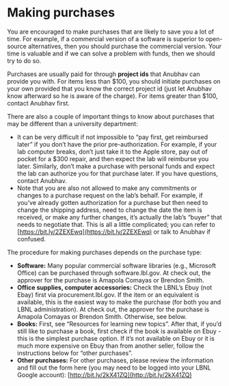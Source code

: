 # Making purchases

You are encouraged to make purchases that are likely to save you a lot of time. For example, if a commercial version of a software is superior to open-source alternatives, then you should purchase the commercial version. Your time is valuable and if we can solve a problem with funds, then we should try to do so.

Purchases are usually paid for through **project ids** that Anubhav can provide you with. For items less than $100, you should initiate purchases on your own provided that you know the correct project id (just let Anubhav know afterward so he is aware of the charge). For items greater than $100, contact Anubhav first.

There are also a couple of important things to know about purchases that may be different than a university department:&#x20;

* It can be very difficult if not impossible to “pay first, get reimbursed later” if you don’t have the prior pre-authorization. For example, if your lab computer breaks, don’t just take it to the Apple store, pay out of pocket for a $300 repair, and then expect the lab will reimburse you later. Similarly, don’t make a purchase with personal funds and expect the lab can authorize you for that purchase later. If you have questions, contact Anubhav.
* Note that you are also not allowed to make any commitments or changes to a purchase request on the lab’s behalf. For example, if you’ve already gotten authorization for a purchase but then need to change the shipping address, need to change the date the item is received, or make any further changes, it’s actually the lab’s “buyer” that needs to negotiate that. This is all a little complicated; you can refer to [https://bit.ly/2ZEXEwq](https://bit.ly/2ZEXEwq) or talk to Anubhav if confused.

The procedure for making purchases depends on the purchase type:&#x20;

* **Software:** Many popular commercial software libraries (e.g., Microsoft Office) can be purchased through software.lbl.gov. At check out, the approver for the purchase is Amapola Comayas or Brendon Smith.&#x20;
* **Office supplies, computer accessories:** Check the LBNL’s Ebuy (not Ebay) first via procurement.lbl.gov. If the item or an equivalent is available, this is the easiest way to make the purchase (for both you and LBNL administration). At check out, the approver for the purchase is Amapola Comayas or Brendon Smith. Otherwise, see below.&#x20;
* **Books:** First, see “Resources for learning new topics”. After that, if you’d still like to purchase a book, first check if the book is available on Ebuy - this is the simplest purchase option. If it’s not available on Ebuy or it is much more expensive on Ebuy than from another seller, follow the instructions below for “other purchases”.&#x20;
* **Other purchases:** For other purchases, please review the information and fill out the form here (you may need to be logged into your LBNL Google account): [http://bit.ly/2kX41ZQ](http://bit.ly/2kX41ZQ)

